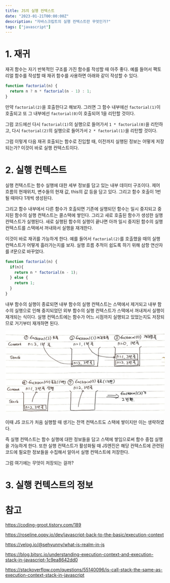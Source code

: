 ```yaml
---
title: JS의 실행 컨텍스트
date: "2023-01-21T00:00:00Z"
description: "자바스크립트의 실행 컨텍스트란 무엇인가?"
tags: ["javascript"]
---
```


# 1. 재귀

재귀 함수는 자기 반복적인 구조를 가진 함수를 작성할 때 아주 좋다. 예를 들어서 팩토리얼 함수를 작성할 때 재귀 함수를 사용하면 아래와 같이 작성할 수 있다.

```js
function factorial(n) {
  return n ? n * factorial(n - 1) : 1;
}
```

만약 `factorial(2)`을 호출한다고 해보자. 그러면 그 함수 내부에선 `factorial(1)`이 호출되고 또 그 내부에선 `factorial(0)`이 호출되어 1을 리턴할 것이다. 

그럼 코드에선 다시 `factorial(1)`의 실행으로 들어가서 `1 * factorial(0)`을 리턴하고, 다시 `factorial(2)`의 실행으로 들어가서 `2 * factorial(1)`을 리턴할 것이다.

그럼 이렇게 다음 재귀 호출되는 함수로 진입할 때, 이전까지 실행된 정보는 어떻게 저장되는가? 이것이 바로 실행 컨텍스트이다.

# 2. 실행 컨텍스트

실행 컨텍스트는 함수 실행에 대한 세부 정보를 담고 있는 내부 데이터 구조이다. 제어 흐름의 현재위치, 변수들의 현재 값, this의 값 등을 담고 있다. 그리고 함수 호출이 1번 될 때마다 1개씩 생성된다.

그리고 함수 내부에서 다른 함수가 호출되면 기존에 실행되던 함수는 일시 중지되고 중지된 함수의 실행 컨텍스트는 콜스택에 쌓인다. 그리고 새로 호출된 함수가 생성한 실행 컨텍스트가 실행된다. 새로 실행된 함수의 실행이 끝나면 아까 일시 중지된 함수의 실행 컨텍스트를 스택에서 꺼내와서 실행을 재개한다.

이것이 바로 재귀를 가능하게 한다. 예를 들어서 `factorial(2)`를 호출했을 때의 실행 컨텍스트가 어떻게 흘러가는지를 보자. 실행 흐름 추적이 쉽도록 하기 위해 삼항 연산자를 if문으로 바꾸었다.

```js
function factorial(n) {
  if(n){
    return n * factorial(n - 1);
  } else {
    return 1;
  }
}
```

내부 함수의 실행이 종료되면 내부 함수의 실행 컨텍스트는 스택에서 제거되고 내부 함수의 실행으로 인해 중지되었던 외부 함수의 실행 컨텍스트가 스택에서 꺼내져서 실행이 재개되는 식이다. 실행 컨텍스트에는 함수가 어느 시점까지 실행되고 있었는지도 저장되므로 거기부터 재개하면 된다.

![simulation](./context_simulation.jpeg)

이때 JS 코드가 처음 실행할 때 생기는 전역 컨텍스트도 스택에 쌓이지만 이는 생략하였다.

즉 실행 컨텍스트는 함수 실행에 대한 정보들을 담고 스택에 쌓임으로써 함수 중첩 실행을 가능하게 한다. 또한 실행 컨텍스트가 활성화될 때 JS엔진은 해당 컨텍스트에 관련된 코드에 필요한 정보들을 수집해서 알아서 실행 컨텍스트에 저장한다.

그럼 여기에는 무엇이 저장되는 걸까?

# 3. 실행 컨텍스트의 정보

# 참고

https://coding-groot.tistory.com/189

https://roseline.oopy.io/dev/javascript-back-to-the-basic/execution-context

https://velog.io/@sehyunny/what-is-realm-in-js

https://blog.bitsrc.io/understanding-execution-context-and-execution-stack-in-javascript-1c9ea8642dd0

https://stackoverflow.com/questions/55140096/is-call-stack-the-same-as-execution-context-stack-in-javascript